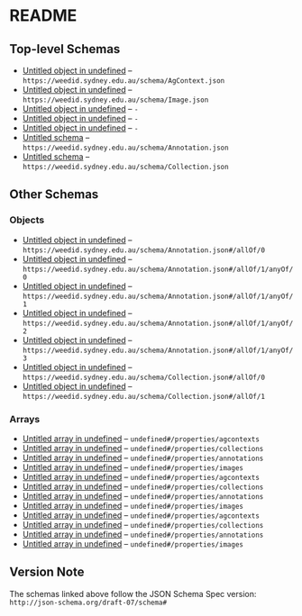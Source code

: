 # README

## Top-level Schemas

-   [Untitled object in undefined](./agcontext.md) – `https://weedid.sydney.edu.au/schema/AgContext.json`
-   [Untitled object in undefined](./image.md) – `https://weedid.sydney.edu.au/schema/Image.json`
-   [Untitled object in undefined](./main.md "Weed-COCO") – `-`
-   [Untitled object in undefined](./main-1.md "Weed-COCO") – `-`
-   [Untitled object in undefined](./main-2.md "Weed-COCO") – `-`
-   [Untitled schema](./annotation.md) – `https://weedid.sydney.edu.au/schema/Annotation.json`
-   [Untitled schema](./collection.md) – `https://weedid.sydney.edu.au/schema/Collection.json`

## Other Schemas

### Objects

-   [Untitled object in undefined](./annotation-allof-0.md) – `https://weedid.sydney.edu.au/schema/Annotation.json#/allOf/0`
-   [Untitled object in undefined](./annotation-allof-1-anyof-0.md) – `https://weedid.sydney.edu.au/schema/Annotation.json#/allOf/1/anyOf/0`
-   [Untitled object in undefined](./annotation-allof-1-anyof-1.md) – `https://weedid.sydney.edu.au/schema/Annotation.json#/allOf/1/anyOf/1`
-   [Untitled object in undefined](./annotation-allof-1-anyof-2.md) – `https://weedid.sydney.edu.au/schema/Annotation.json#/allOf/1/anyOf/2`
-   [Untitled object in undefined](./annotation-allof-1-anyof-3.md) – `https://weedid.sydney.edu.au/schema/Annotation.json#/allOf/1/anyOf/3`
-   [Untitled object in undefined](./collection-allof-0.md) – `https://weedid.sydney.edu.au/schema/Collection.json#/allOf/0`
-   [Untitled object in undefined](./collection-allof-1.md) – `https://weedid.sydney.edu.au/schema/Collection.json#/allOf/1`

### Arrays

-   [Untitled array in undefined](./main-properties-agcontexts.md) – `undefined#/properties/agcontexts`
-   [Untitled array in undefined](./main-properties-collections.md) – `undefined#/properties/collections`
-   [Untitled array in undefined](./main-properties-annotations.md) – `undefined#/properties/annotations`
-   [Untitled array in undefined](./main-properties-images.md) – `undefined#/properties/images`
-   [Untitled array in undefined](./main-1-properties-agcontexts.md) – `undefined#/properties/agcontexts`
-   [Untitled array in undefined](./main-1-properties-collections.md) – `undefined#/properties/collections`
-   [Untitled array in undefined](./main-1-properties-annotations.md) – `undefined#/properties/annotations`
-   [Untitled array in undefined](./main-1-properties-images.md) – `undefined#/properties/images`
-   [Untitled array in undefined](./main-2-properties-agcontexts.md) – `undefined#/properties/agcontexts`
-   [Untitled array in undefined](./main-2-properties-collections.md) – `undefined#/properties/collections`
-   [Untitled array in undefined](./main-2-properties-annotations.md) – `undefined#/properties/annotations`
-   [Untitled array in undefined](./main-2-properties-images.md) – `undefined#/properties/images`

## Version Note

The schemas linked above follow the JSON Schema Spec version: `http://json-schema.org/draft-07/schema#`
